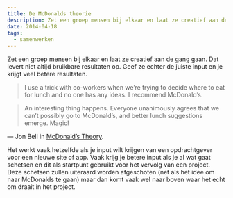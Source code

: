 ```yaml
---
title: De McDonalds theorie
description: Zet een groep mensen bij elkaar en laat ze creatief aan de gang gaan. Dat levert niet altijd bruikbare resultaten op. Geef ze echter de juiste input en je krijgt veel betere resultaten.
date: 2014-04-18
tags:
  - samenwerken
---
```


Zet een groep mensen bij elkaar en laat ze creatief aan de gang gaan. Dat levert niet altijd bruikbare resultaten op. Geef ze echter de juiste input en je krijgt veel betere resultaten.

> I use a trick with co-workers when we’re trying to decide where to eat for lunch and no one has any ideas. I recommend McDonald’s.

> An interesting thing happens. Everyone unanimously agrees that we can’t possibly go to McDonald’s, and better lunch suggestions emerge. Magic!

— Jon Bell in [McDonald’s Theory](https://medium.com/what-i-learned-building/9216e1c9da7d).

Het werkt vaak hetzelfde als je input wilt krijgen van een opdrachtgever voor een nieuwe site of app. Vaak krijg je betere input als je al wat gaat schetsen en dit als startpunt gebruikt voor het vervolg van een project. Deze schetsen zullen uiteraard worden afgeschoten (net als het idee om naar McDonalds te gaan) maar dan komt vaak wel naar boven waar het echt om draait in het project.
